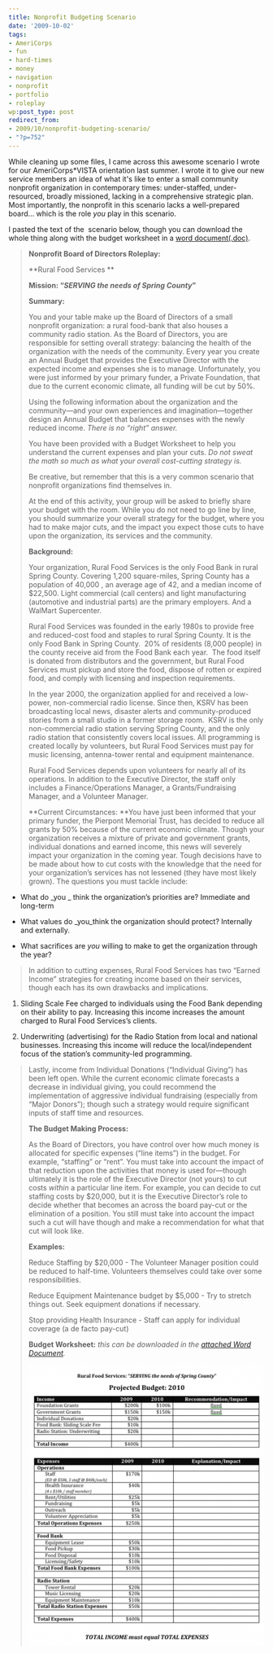 ```yaml
---
title: Nonprofit Budgeting Scenario
date: '2009-10-02'
tags:
- AmeriCorps
- fun
- hard-times
- money
- navigation
- nonprofit
- portfolio
- roleplay
wp:post_type: post
redirect_from:
- 2009/10/nonprofit-budgeting-scenario/
- "?p=752"
---
```


While cleaning up some files, I came across this awesome scenario I wrote for our AmeriCorps\*VISTA orientation last summer. I wrote it to give our new service members an idea of what it's like to enter a small community nonprofit organization in contemporary times: under-staffed, under-resourced, broadly missioned, lacking in a comprehensive strategic plan. Most importantly, the nonprofit in this scenario lacks a well-prepared board... which is the role _you_ play in this scenario.

I pasted the text of the  scenario below, though you can download the whole thing along with the budget worksheet in a [word document(.doc)](/uploads/2009-10-02-Nonprofit-Budgeting-Scenario/Nonprofit-Realities-Budgeting-Scenario.doc).

> **Nonprofit Board of Directors Roleplay:**
>
> **Rural Food Services **
>
>
>
>
>
> **Mission: “_SERVING the needs of Spring County_”**
>
> **Summary:**
>
> You and your table make up the Board of Directors of a small nonprofit organization: a rural food-bank that also houses a community radio station. As the Board of Directors, you are responsible for setting overall strategy: balancing the health of the organization with the needs of the community. Every year you create an Annual Budget that provides the Executive Director with the expected income and expenses she is to manage. Unfortunately, you were just informed by your primary funder, a Private Foundation, that due to the current economic climate, all funding will be cut by 50%.
>
> Using the following information about the organization and the community—and your own experiences and imagination—together design an Annual Budget that balances expenses with the newly reduced income. _There is no “right” answer._
>
> You have been provided with a Budget Worksheet to help you understand the current expenses and plan your cuts. _Do not sweat the math so much as what your overall cost-cutting strategy is._
>
> Be creative, but remember that this is a very common scenario that nonprofit organizations find themselves in.
>
> At the end of this activity, your group will be asked to briefly share your budget with the room. While you do not need to go line by line, you should summarize your overall strategy for the budget, where you had to make major cuts, and the impact you expect those cuts to have upon the organization, its services and the community.
>
> **Background:**
>
> Your organization, Rural Food Services is the only Food Bank in rural Spring County. Covering 1,200 square-miles, Spring County has a population of 40,000 , an average age of 42, and a median income of $22,500. Light commercial (call centers) and light manufacturing (automotive and industrial parts) are the primary employers. And a WalMart Supercenter.
>
> Rural Food Services was founded in the early 1980s to provide free and reduced-cost food and staples to rural Spring County. It is the only Food Bank in Spring County.  20% of residents (8,000 people) in the county receive aid from the Food Bank each year.  The food itself is donated from distributors and the government, but Rural Food Services must pickup and store the food, dispose of rotten or expired food, and comply with licensing and inspection requirements.
>
> In the year 2000, the organization applied for and received a low-power, non-commercial radio license. Since then, KSRV has been broadcasting local news, disaster alerts and community-produced stories from a small studio in a former storage room.  KSRV is the only non-commercial radio station serving Spring County, and the only radio station that consistently covers local issues. All programming is created locally by volunteers, but Rural Food Services must pay for music licensing, antenna-tower rental and equipment maintenance.
>
> Rural Food Services depends upon volunteers for nearly all of its operations. In addition to the Executive Director, the staff only includes a Finance/Operations Manager, a Grants/Fundraising Manager, and a Volunteer Manager.
>
> **Current Circumstances: **You have just been informed that your primary funder, the Pierpont Memorial Trust, has decided to reduce all grants by 50% because of the current economic climate. Though your organization receives a mixture of private and government grants, individual donations and earned income, this news will severely impact your organization in the coming year. Tough decisions have to be made about how to cut costs with the knowledge that the need for your organization’s services has not lessened (they have most likely grown). The questions you must tackle include:
>
>

- What do _you _ think the organization’s priorities are? Immediate and long-term

>

- What values do _you_think the organization should protect? Internally and externally.

>

- What sacrifices are _you_ willing to make to get the organization through the year?

> In addition to cutting expenses, Rural Food Services has two “Earned Income” strategies for creating income based on their services, though each has its own drawbacks and implications.
>
>

1. Sliding Scale Fee charged to individuals using the Food Bank depending on their ability to pay. Increasing this income increases the amount charged to Rural Food Services’s clients.

>

2. Underwriting (advertising) for the Radio Station from local and national businesses. Increasing this income will reduce the local/independent focus of the station’s community-led programming.

> Lastly, income from Individual Donations (“Individual Giving”) has been left open. While the current economic climate forecasts a decrease in individual giving, you could recommend the implementation of aggressive individual fundraising (especially from “Major Donors”); though such a strategy would require significant inputs of staff time and resources.
>
> **The Budget Making Process:**
>
> As the Board of Directors, you have control over how much money is allocated for specific expenses (“line items”) in the budget. For example, “staffing” or “rent”. You must take into account the impact of that reduction upon the activities that money is used for—though ultimately it is the role of the Executive Director (not yours) to cut costs _within_ a particular line item. For example, you can decide to cut staffing costs by $20,000, but it is the Executive Director’s role to decide whether that becomes an across the board pay-cut or the elimination of a position. You still must take into account the impact such a cut will have though and make a recommendation for what that cut will look like.
>
> **Examples:**
>
> Reduce Staffing by $20,000 - The Volunteer Manager position could be reduced to half-time. Volunteers themselves could take over some responsibilities.
>
> Reduce Equipment Maintenance budget by $5,000 - Try to stretch things out. Seek equipment donations if necessary.
>
> Stop providing Health Insurance - Staff can apply for individual coverage (a de facto pay-cut)
>
> **Budget Worksheet:** _this can be downloaded in the [attached Word Document](/uploads/2009-10-02-Nonprofit-Budgeting-Scenario/Nonprofit-Realities-Budgeting-Scenario.doc)._
>
> [ ![np-budget-worksheet](/uploads/2009-10-02-Nonprofit-Budgeting-Scenario/np-budget-worksheet-500x594.png "np-budget-worksheet") ](/uploads/2009-10-02-Nonprofit-Budgeting-Scenario/np-budget-worksheet.png)
>
>
